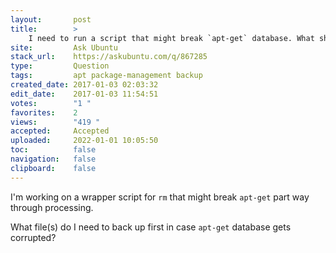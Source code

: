 ```yaml
---
layout:       post
title:        >
    I need to run a script that might break `apt-get` database. What should I backup?
site:         Ask Ubuntu
stack_url:    https://askubuntu.com/q/867285
type:         Question
tags:         apt package-management backup
created_date: 2017-01-03 02:03:32
edit_date:    2017-01-03 11:54:51
votes:        "1 "
favorites:    2
views:        "419 "
accepted:     Accepted
uploaded:     2022-01-01 10:05:50
toc:          false
navigation:   false
clipboard:    false
---
```


I'm working on a wrapper script for `rm` that might break `apt-get` part way through processing.

What file(s) do I need to back up first in case `apt-get` database gets corrupted?
